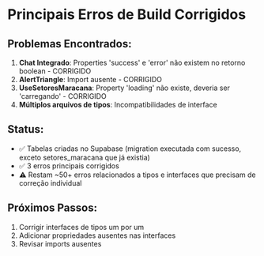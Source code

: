 # Principais Erros de Build Corrigidos

## Problemas Encontrados:

1. **Chat Integrado**: Properties 'success' e 'error' não existem no retorno boolean - CORRIGIDO
2. **AlertTriangle**: Import ausente - CORRIGIDO  
3. **UseSetoresMaracana**: Property 'loading' não existe, deveria ser 'carregando' - CORRIGIDO
4. **Múltiplos arquivos de tipos**: Incompatibilidades de interface

## Status: 
- ✅ Tabelas criadas no Supabase (migration executada com sucesso, exceto setores_maracana que já existia)
- ✅ 3 erros principais corrigidos
- ⚠️ Restam ~50+ erros relacionados a tipos e interfaces que precisam de correção individual

## Próximos Passos:
1. Corrigir interfaces de tipos um por um
2. Adicionar propriedades ausentes nas interfaces
3. Revisar imports ausentes